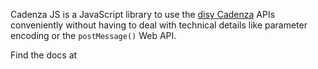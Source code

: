 Cadenza JS is a JavaScript library to use the [disy Cadenza](https://www.disy.net/en/products/disy-cadenza/) APIs conveniently without having to deal with technical details like parameter encoding or the `postMessage()` Web API.

Find the docs at
